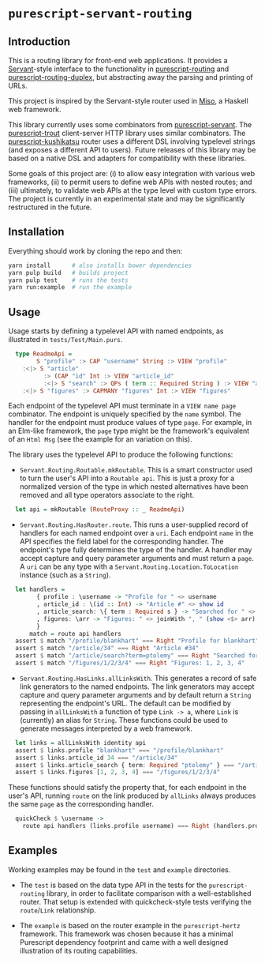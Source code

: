 # `purescript-servant-routing`

## Introduction

This is a routing library for front-end web applications.  It provides a [Servant](https://github.com/haskell-servant/servant)-style interface to the functionality in [purescript-routing](https://github.com/slamdata/purescript-routing) and [purescript-routing-duplex](https://github.com/natefaubion/purescript-routing-duplex), but abstracting away the parsing and printing of URLs.  

This project is inspired by the Servant-style router used in [Miso](https://github.com/dmjio/miso), a Haskell web framework.  

This library currently uses some combinators from [purescript-servant](https://github.com/f-o-a-m/purescript-servant). The [purescript-trout](https://github.com/owickstrom/purescript-trout) client-server HTTP library uses similar combinators.  The [purescript-kushikatsu](https://github.com/justinwoo/purescript-kushikatsu) router uses a different DSL involving typelevel strings (and exposes a different API to users).  Future releases of this library may be based on a native DSL and adapters for compatibility with these libraries.

Some goals of this project are: (i) to allow easy integration with various web frameworks, (ii) to permit users to define web APIs with nested routes; and (iii) ultimately, to validate web APIs at the type level with custom type errors.  The project is currently in an experimental state and may be significantly restructured in the future.

## Installation

Everything should work by cloning the repo and then:

```bash
yarn install      # also installs bower dependencies
yarn pulp build   # builds project
yarn pulp test    # runs the tests
yarn run:example  # run the example
```

## Usage

Usage starts by defining a typelevel API with named endpoints, as illustrated in `tests/Test/Main.purs`.

```purescript
  type ReadmeApi =
        S "profile" :> CAP "username" String :> VIEW "profile"
    :<|> S "article"
          :> (CAP "id" Int :> VIEW "article_id"
          :<|> S "search" :> QPs ( term :: Required String ) :> VIEW "article_search")
    :<|> S "figures" :> CAPMANY "figures" Int :> VIEW "figures"
```

Each endpoint of the typelevel API must terminate in a `VIEW name page` combinator.  The endpoint is uniquely specified by the `name` symbol.  The handler for the endpoint must produce values of type `page`.  For example, in an Elm-like framework, the `page` type might be the framework's equivalent of an `Html Msg` (see the example for an variation on this).

The library uses the typelevel API to produce the following functions:

* `Servant.Routing.Routable.mkRoutable`.  This is a smart constructor used to turn the user's API into a `Routable api`.  This is just a proxy for a normalized version of the type in which nested alternatives have been removed and all type operators associate to the right.

```purescript
  let api = mkRoutable (RouteProxy :: _ ReadmeApi)
```

* `Servant.Routing.HasRouter.route`.  This runs a user-supplied record of handlers for each named endpoint over a `uri`.  Each endpoint `name` in the API specifies the field label for the corresponding handler. The endpoint's type fully determines the type of the handler.  A handler may accept capture and query parameter arguments and must return a `page`.  A `uri` can be any type with a `Servant.Routing.Location.ToLocation` instance (such as a `String`).

```purescript
  let handlers =
        { profile : \username -> "Profile for " <> username
        , article_id : \(id :: Int) -> "Article #" <> show id
        , article_search: \{ term : Required s } -> "Searched for " <> s
        , figures: \arr -> "Figures: " <> joinWith ", " (show <$> arr)
        }
      match = route api handlers
  assert $ match "/profile/blankhart" === Right "Profile for blankhart"
  assert $ match "/article/34" === Right "Article #34"
  assert $ match "/article/search?term=ptolemy" === Right "Searched for ptolemy"
  assert $ match "/figures/1/2/3/4" === Right "Figures: 1, 2, 3, 4"
```

* `Servant.Routing.HasLinks.allLinksWith`.  This generates a record of safe link generators to the named endpoints.  The link generators may accept capture and query parameter arguments and by default return a `String` representing the endpoint's URL.  The default can be modified by passing in `allLinksWith` a function of type `Link -> a`, where `Link` is (currently) an alias for `String`.  These functions could be used to generate messages interpreted by a web framework.

```purescript
  let links = allLinksWith identity api
  assert $ links.profile "blankhart" === "/profile/blankhart"
  assert $ links.article_id 34 === "/article/34"
  assert $ links.article_search { term: Required "ptolemy" } === "/article/search?term=ptolemy"
  assert $ links.figures [1, 2, 3, 4] === "/figures/1/2/3/4"
```

These functions should satisfy the property that, for each endpoint in the user's API, running `route` on the link produced by `allLinks` always produces the same `page` as the corresponding handler.

```purescript
  quickCheck $ \username ->
    route api handlers (links.profile username) === Right (handlers.profile username)
```

## Examples

Working examples may be found in the `test` and `example` directories.  

* The `test` is based on the data type API in the tests for the `purescript-routing` library, in order to facilitate comparison with a well-established router.  That setup is extended with quickcheck-style tests verifying the `route`/`Link` relationship.

* The `example` is based on the router example in the `purescript-hertz` framework.  This framework was chosen because it has a minimal Purescript dependency footprint and came with a well designed illustration of its routing capabilities.
